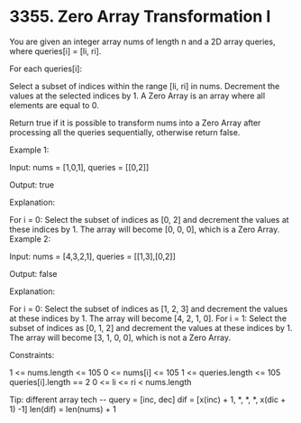 # 3355. Zero Array Transformation I

You are given an integer array nums of length n and a 2D array queries, where queries[i] = [li, ri].

For each queries[i]:

Select a subset of indices within the range [li, ri] in nums.
Decrement the values at the selected indices by 1.
A Zero Array is an array where all elements are equal to 0.

Return true if it is possible to transform nums into a Zero Array after processing all the queries sequentially, otherwise return false.

 

Example 1:

Input: nums = [1,0,1], queries = [[0,2]]

Output: true

Explanation:

For i = 0:
Select the subset of indices as [0, 2] and decrement the values at these indices by 1.
The array will become [0, 0, 0], which is a Zero Array.
Example 2:

Input: nums = [4,3,2,1], queries = [[1,3],[0,2]]

Output: false

Explanation:

For i = 0:
Select the subset of indices as [1, 2, 3] and decrement the values at these indices by 1.
The array will become [4, 2, 1, 0].
For i = 1:
Select the subset of indices as [0, 1, 2] and decrement the values at these indices by 1.
The array will become [3, 1, 0, 0], which is not a Zero Array.
 

Constraints:

1 <= nums.length <= 105
0 <= nums[i] <= 105
1 <= queries.length <= 105
queries[i].length == 2
0 <= li <= ri < nums.length

Tip:
different array tech --
query = [inc, dec]
dif = [x(inc) + 1, *, *, *, x(dic + 1) -1]
len(dif) = len(nums) + 1